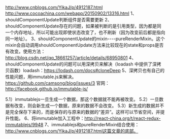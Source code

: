 http://www.cnblogs.com/YikaJ/p/4912187.html
http://www.cocoachina.com/webapp/20150902/13316.html
1、shouldComponentUpdate判断组件是否需要更新
2、shouldComponentUpdate存在的问题，如果被判断的是引用类型，因为都是同一个内存地址，所以可能出现即使状态改变了，也不刷新（因为改变前后都是指向同一地址）。
3、shouldComponentUpdate的mixin----pureRenderMixin。这个mixin会自动调用shouldComponentUpdate方法来比较现在的state和props是否有改变。使用方法：http://blog.csdn.net/qq_18661257/article/details/68950801
4、shouldComponentUpdate的问题可以用深拷贝来解决（loadash 中提供了深拷贝函数）loadash：https://lodash.com/docs#cloneDeep
5、深拷贝也有自己的性能问题，用immutable.js来解决。https://github.com/camsong/blog/issues/3
官网：http://facebook.github.io/immutable-js/

5.1）immutablejs一旦生成一个数据，那这个数据就不能再被改变。
5.2）一旦数据有改变，则会新生成一个数据，原来的数据不会改变。
5.3）新生成的数据并不是完全保存下来的，而是保存的与原来的数据的“差异”。这样可以节省空间，并提升性能。
6、将immutable加入工程中：http://react-china.org/t/react-redux-immutablejs/9948
7、immutablejs和pureRenderMixin结合使用：http://www.cnblogs.com/YikaJ/p/4912187.html这篇文章的底部。
